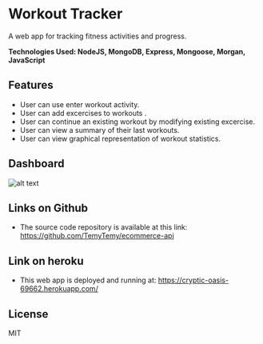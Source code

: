 # Workout Tracker
A web app for tracking fitness activities and progress.

**Technologies Used: NodeJS, MongoDB, Express, Mongoose, Morgan, JavaScript**

## Features

- User can use enter workout activity.
- User can add excercises to workouts .
- User can continue an existing workout by modifying existing excercise.
- User can view a summary of their last workouts.
- User can view graphical representation of workout statistics.


## Dashboard
 ![alt text](https://github.com/TemyTemy/workout-tracker)


## Links on Github

- The source code repository is available at this link: https://github.com/TemyTemy/ecommerce-api

## Link on heroku
- This web app is deployed and running at: https://cryptic-oasis-69662.herokuapp.com/

## License
MIT